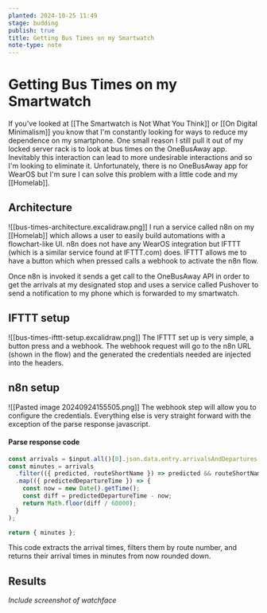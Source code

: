 ```yaml
---
planted: 2024-10-25 11:49
stage: budding
publish: true
title: Getting Bus Times on my Smartwatch
note-type: note
---
```

# Getting Bus Times on my Smartwatch

If you've looked at [[The Smartwatch is Not What You Think]] or [[On Digital Minimalism]] you know that I'm constantly looking for ways to reduce my dependence on my smartphone. One small reason I still pull it out of my locked server rack is to look at bus times on the OneBusAway app. Inevitably this interaction can lead to more undesirable interactions and so I'm looking to eliminate it. Unfortunately, there is no OneBusAway app for WearOS but I'm sure I can solve this problem with a little code and my [[Homelab]].

## Architecture
![[bus-times-architecture.excalidraw.png]]
I run a service called n8n on my [[Homelab]] which allows a user to easily build automations with a flowchart-like UI. n8n does not have any WearOS integration but IFTTT (which is a similar service found at IFTTT.com) does. IFTTT allows me to have a button which when pressed calls a webhook to activate the n8n flow.

Once n8n is invoked it sends a get call to the OneBusAway API in order to get the arrivals at my designated stop and uses a service called Pushover to send a notification to my phone which is forwarded to my smartwatch.

## IFTTT setup
![[bus-times-ifttt-setup.excalidraw.png]]
The IFTTT set up is very simple, a button press and a webhook. The webhook request will go to the n8n URL (shown in the flow) and the generated the credentials needed are injected into the headers.

## n8n setup
![[Pasted image 20240924155505.png]]
The webhook step will allow you to configure the credentials. Everything else is very straight forward with the exception of the parse response javascript.

#### Parse response code
```js
const arrivals = $input.all()[0].json.data.entry.arrivalsAndDepartures;
const minutes = arrivals
  .filter(({ predicted, routeShortName }) => predicted && routeShortName === '40')
  .map(({ predictedDepartureTime }) => {
    const now = new Date().getTime();
    const diff = predictedDepartureTime - now;
    return Math.floor(diff / 60000);
  }
);

return { minutes };
```
This code extracts the arrival times, filters them by route number, and returns their arrival times in minutes from now rounded down.

## Results
*Include screenshot of watchface*
